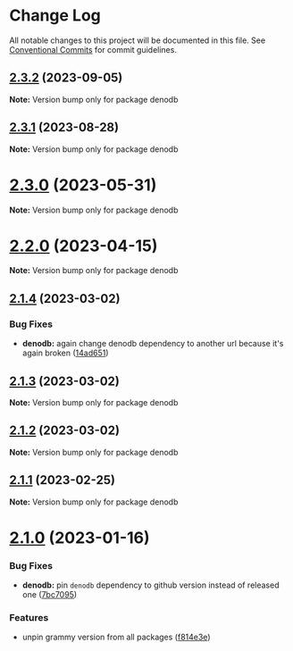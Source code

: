 # Change Log

All notable changes to this project will be documented in this file.
See [Conventional Commits](https://conventionalcommits.org) for commit guidelines.

## [2.3.2](https://github.com/grammyjs/storages/compare/v2.3.1...v2.3.2) (2023-09-05)

**Note:** Version bump only for package denodb

## [2.3.1](https://github.com/grammyjs/storages/compare/v2.3.0...v2.3.1) (2023-08-28)

**Note:** Version bump only for package denodb

# [2.3.0](https://github.com/grammyjs/storages/compare/v2.2.0...v2.3.0) (2023-05-31)

**Note:** Version bump only for package denodb

# [2.2.0](https://github.com/grammyjs/storages/compare/v2.1.4...v2.2.0) (2023-04-15)

**Note:** Version bump only for package denodb

## [2.1.4](https://github.com/grammyjs/storages/compare/v2.1.3...v2.1.4) (2023-03-02)

### Bug Fixes

- **denodb:** again change denodb dependency to another url because it's again broken ([14ad651](https://github.com/grammyjs/storages/commit/14ad65134702ac3b4948bbf9321f7f5faf39df93))

## [2.1.3](https://github.com/grammyjs/storages/compare/v2.1.2...v2.1.3) (2023-03-02)

**Note:** Version bump only for package denodb

## [2.1.2](https://github.com/grammyjs/storages/compare/v2.1.1...v2.1.2) (2023-03-02)

**Note:** Version bump only for package denodb

## [2.1.1](https://github.com/grammyjs/storages/compare/v2.1.0...v2.1.1) (2023-02-25)

**Note:** Version bump only for package denodb

# [2.1.0](https://github.com/grammyjs/storages/compare/v2.0.2...v2.1.0) (2023-01-16)

### Bug Fixes

- **denodb:** pin `denodb` dependency to github version instead of released one ([7bc7095](https://github.com/grammyjs/storages/commit/7bc70954e8809c032b8b94300aa84fd7ae15d6ad))

### Features

- unpin grammy version from all packages ([f814e3e](https://github.com/grammyjs/storages/commit/f814e3e675c31e599cfaa1c93975e8dd55d23be6))
